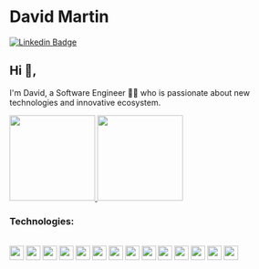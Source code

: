 # David Martin
[![Linkedin Badge](https://img.shields.io/badge/-davidmartin-blue?style=flat-square&logo=Linkedin&logoColor=white&link=https://www.linkedin.com/in/david-mart%C3%ADn-moro-2366b2252/)](https://www.linkedin.com/in/david-mart%C3%ADn-moro-2366b2252/)
<!-- [![Stackoverflow Badge](https://img.shields.io/badge/-Stackoverflow-4CA143?style=flat-square&logo=Stackoverflow&logoColor=white&link=https://stackoverflow.com/users/10564639/daniel-obara)](https://stackoverflow.com/users/10564639/daniel-obara)
[![Codewars Badge](https://www.codewars.com/users/TsutomuObara/badges/micro)](https://www.codewars.com/users/TsutomuObara/badges/micro)
![Profile Views](https://komarev.com/ghpvc/?username=your-github-username&color=green) -->

## Hi 👋, 
I'm David, a Software Engineer 👨‍💻 who is passionate about new technologies and innovative ecosystem. 

<p align="justify">
  <a href="https://github.com/DavidMartin112/github-readme-stats">
    <img
      height="150"
      src="https://github-readme-stats.vercel.app/api?username=DavidMartin112&count_private=true&show_icons=true&custom_title=Github%20Status&show=issues&theme=radical"
    />
  </a>
   <a href="https://github.com/DavidMartin112/github-readme-stats">
    <img
      height="150"
      src="https://github-readme-stats.vercel.app/api/top-langs/?username=DavidMartin112&layout=compact&theme=radical" />
  </a>  
</p>

### Technologies:
<div style="display: inline_block"><br>
  <code><img height="25" src="https://cdn.jsdelivr.net/gh/devicons/devicon/icons/java/java-original.svg"></code>
  <code><img height="25" src="https://cdn.jsdelivr.net/gh/devicons/devicon/icons/azuredevops/azuredevops-original.svg"></code>
  <code><img height="25" src="https://cdn.jsdelivr.net/gh/devicons/devicon/icons/csharp/csharp-original.svg"></code>
  <code><img height="25" src="https://cdn.jsdelivr.net/gh/devicons/devicon/icons/javascript/javascript-original.svg"></code>
  <code><img height="25" src="https://cdn.jsdelivr.net/gh/devicons/devicon/icons/typescript/typescript-original.svg"></code> 
  <code><img height="25" src="https://cdn.jsdelivr.net/gh/devicons/devicon/icons/nodejs/nodejs-original.svg"></code>
  <code><img height="25" src="https://cdn.jsdelivr.net/gh/devicons/devicon/icons/mongodb/mongodb-original.svg"></code>
  <code><img height="25" src="https://cdn.jsdelivr.net/gh/devicons/devicon/icons/microsoftsqlserver/microsoftsqlserver-original.svg"></code>
  <code><img height="25" src="https://cdn.jsdelivr.net/gh/devicons/devicon/icons/docker/docker-original.svg"></code>
  <code><img height="25" src="https://cdn.jsdelivr.net/gh/devicons/devicon/icons/html5/html5-original.svg"></code>
  <code><img height="25" src="https://cdn.jsdelivr.net/gh/devicons/devicon/icons/bootstrap/bootstrap-original.svg"></code>
  <code><img height="25" src="https://cdn.jsdelivr.net/gh/devicons/devicon/icons/css3/css3-original.svg"></code>
  <code><img height="25" src="https://cdn.jsdelivr.net/gh/devicons/devicon/icons/react/react-original.svg"></code>
  <code><img height="25" src="https://cdn.jsdelivr.net/gh/devicons/devicon/icons/linux/linux-original.svg"></code>
</div>
